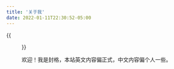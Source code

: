 ```yaml
---
title: '关于我'
date: 2022-01-11T22:30:52-05:00
---
```


{{<figure src="./gefeng.jpg">}}

欢迎！我是封格，本站英文内容偏正式，中文内容偏个人一些。
